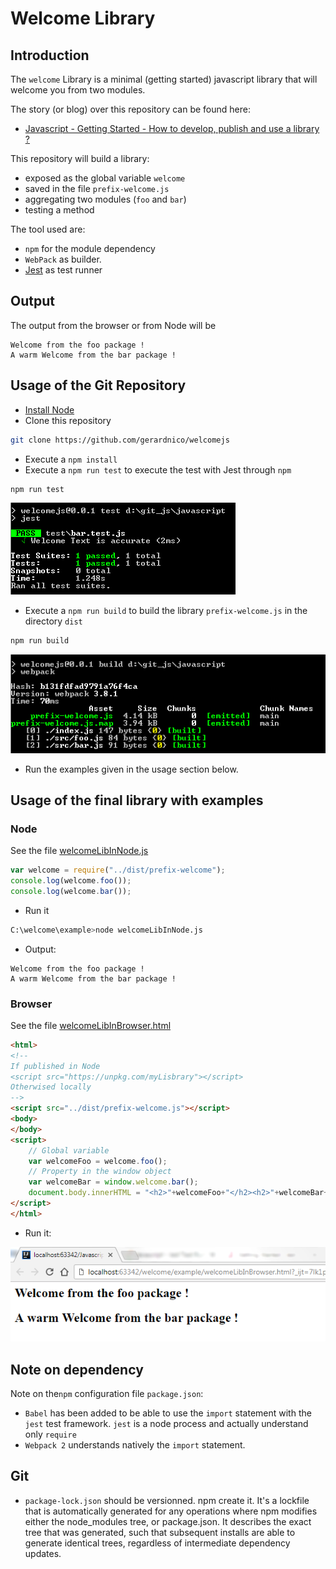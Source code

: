 # Welcome Library

## Introduction

The `welcome` Library is a minimal (getting started) javascript library that will welcome you from two modules.


The story (or blog) over this repository can be found here:

  * [Javascript - Getting Started - How to develop, publish and use a library ?](https://gerardnico.com/lang/javascript/library_build)

This repository will build a library:
  * exposed as the global variable `welcome`
  * saved in the file `prefix-welcome.js`
  * aggregating two modules (`foo` and `bar`)
  * testing a method

The tool used are:
  * `npm` for the module dependency
  * `WebPack` as builder.
  * [Jest](https://facebook.github.io/jest/) as test runner
  
## Output 

The output from the browser or from Node will be 
```text
Welcome from the foo package !
A warm Welcome from the bar package !
```

## Usage of the Git Repository

  * [Install Node](https://nodejs.org/en/)
  * Clone this repository
```bash
git clone https://github.com/gerardnico/welcomejs
```
  * Execute a `npm install`
  * Execute a `npm run test` to execute the test with Jest through `npm`
```bash
npm run test
```
![Jest output](jest_output.png)
  * Execute a `npm run build` to build the library `prefix-welcome.js` in the directory `dist`
```bash
npm run build
```
![Webpack output](webpack_output.png)
  
  * Run the examples given in the usage section below.
  
  

## Usage of the final library with examples

### Node
See the file [welcomeLibInNode.js](./example/welcomeLibInNode.js)
```javascript
var welcome = require("../dist/prefix-welcome");
console.log(welcome.foo());
console.log(welcome.bar());
```

  * Run it 
```bash
C:\welcome\example>node welcomeLibInNode.js
```
  * Output:
```text
Welcome from the foo package !
A warm Welcome from the bar package !
```

### Browser

See the file [welcomeLibInBrowser.html](./example/welcomeLibInBrowser.html)
```html
<html>
<!--
If published in Node
<script src="https://unpkg.com/myLisbrary"></script>
Otherwised locally
-->
<script src="../dist/prefix-welcome.js"></script>
<body>
</body>
<script>
    // Global variable
    var welcomeFoo = welcome.foo();
    // Property in the window object
    var welcomeBar = window.welcome.bar();
    document.body.innerHTML = "<h2>"+welcomeFoo+"</h2><h2>"+welcomeBar+"</h2>";
</script>
</html>
```

* Run it:


![Browser output example](browser_output.png)

## Note on dependency

Note on the`npm` configuration file `package.json`:

  * `Babel` has been added to be able to use the `import` statement with the `jest` test framework. `jest` is a node process and actually understand only `require`
  * `Webpack 2` understands natively the `import` statement. 

## Git 
  * `package-lock.json` should be versionned. npm create it. It's a lockfile that is automatically generated for any operations where npm modifies either the node_modules tree, or package.json. It describes the exact tree that was generated, such that subsequent installs are able to generate identical trees, regardless of intermediate dependency updates.